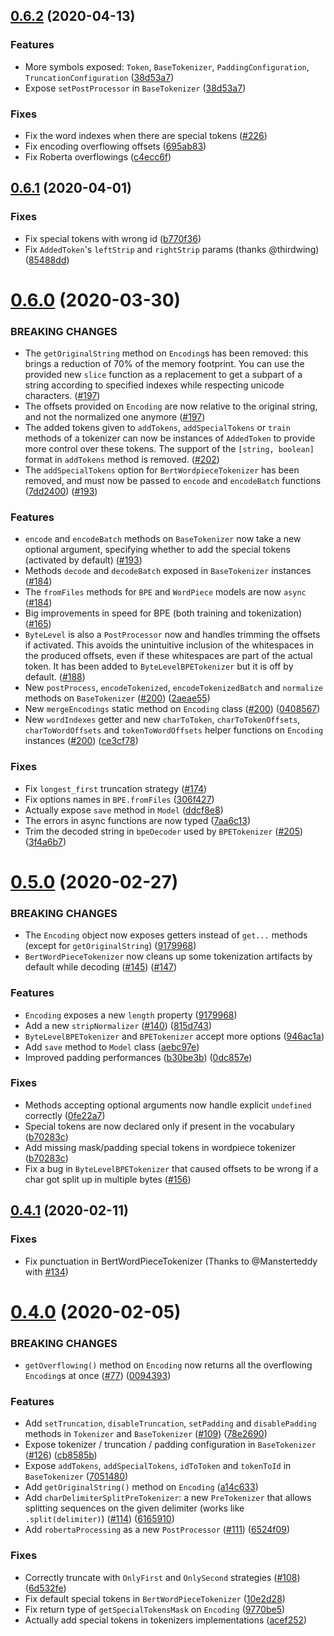 ## [0.6.2](https://github.com/huggingface/tokenizers/compare/node-v0.6.1...node-v0.6.2) (2020-04-13)

### Features

- More symbols exposed: `Token`, `BaseTokenizer`, `PaddingConfiguration`, `TruncationConfiguration` ([38d53a7](https://github.com/huggingface/tokenizers/commit/38d53a7b84b2ee86b262eee2de6121351fe03889))
- Expose `setPostProcessor` in `BaseTokenizer` ([38d53a7](https://github.com/huggingface/tokenizers/commit/38d53a7b84b2ee86b262eee2de6121351fe03889))

### Fixes

- Fix the word indexes when there are special tokens ([#226](https://github.com/huggingface/tokenizers/pull/226))
- Fix encoding overflowing offsets ([695ab83](https://github.com/huggingface/tokenizers/commit/695ab8388f5f1a7d63d8aaab9b3762312e0d5ac3))
- Fix Roberta overflowings ([c4ecc6f](https://github.com/huggingface/tokenizers/commit/c4ecc6f7ce7af40c558401a3ec9500732a17f9da))

## [0.6.1](https://github.com/huggingface/tokenizers/compare/node-v0.6.0...node-v0.6.1) (2020-04-01)

### Fixes

- Fix special tokens with wrong id ([b770f36](https://github.com/huggingface/tokenizers/commit/b770f364280af33efeffea8f0003102cda8cf1b7))
- Fix `AddedToken`'s `leftStrip` and `rightStrip` params (thanks @thirdwing) ([85488dd](https://github.com/huggingface/tokenizers/commit/85488dd6330ec7fa64aeb78c1a86b221f77c5ebb))

# [0.6.0](https://github.com/huggingface/tokenizers/compare/node-v0.5.0...node-v0.6.0) (2020-03-30)

### BREAKING CHANGES

- The `getOriginalString` method on `Encoding`s has been removed: this brings a reduction of 70% of the memory footprint. You can use the provided new `slice` function as a replacement to get a subpart of a string according to specified indexes while respecting unicode characters. ([#197](https://github.com/huggingface/tokenizers/pull/197))
- The offsets provided on `Encoding` are now relative to the original string, and not the normalized one anymore ([#197](https://github.com/huggingface/tokenizers/pull/197))
- The added tokens given to `addTokens`, `addSpecialTokens` or `train` methods of a tokenizer can now be instances of `AddedToken` to provide more control over these tokens. The support of the `[string, boolean]` format in `addTokens` method is removed. ([#202](https://github.com/huggingface/tokenizers/pull/202))
- The `addSpecialTokens` option for `BertWordpieceTokenizer` has been removed, and must now be passed to `encode` and `encodeBatch` functions ([7dd2400](https://github.com/huggingface/tokenizers/commit/7dd24002148a452f4d9fc55966e181c2dc699203)) ([#193](https://github.com/huggingface/tokenizers/pull/193))

### Features

- `encode` and `encodeBatch` methods on `BaseTokenizer` now take a new optional argument, specifying whether to add the special tokens (activated by default) ([#193](https://github.com/huggingface/tokenizers/pull/193))
- Methods `decode` and `decodeBatch` exposed in `BaseTokenizer` instances ([#184](https://github.com/huggingface/tokenizers/pull/184))
- The `fromFiles` methods for `BPE` and `WordPiece` models are now `async` ([#184](https://github.com/huggingface/tokenizers/pull/184))
- Big improvements in speed for BPE (both training and tokenization) ([#165](https://github.com/huggingface/tokenizers/pull/165))
- `ByteLevel` is also a `PostProcessor` now and handles trimming the offsets if activated. This avoids the unintuitive inclusion of the whitespaces in the produced offsets, even if these whitespaces are part of the actual token. It has been added to `ByteLevelBPETokenizer` but it is off by default. ([#188](https://github.com/huggingface/tokenizers/pull/188))
- New `postProcess`, `encodeTokenized`, `encodeTokenizedBatch` and `normalize` methods on `BaseTokenizer` ([#200](https://github.com/huggingface/tokenizers/pull/200)) ([2aeae55](https://github.com/huggingface/tokenizers/commit/2aeae555e22ac58b11b4956aa3f601bb168e8c3f))
- New `mergeEncodings` static method on `Encoding` class ([#200](https://github.com/huggingface/tokenizers/pull/200)) ([0408567](https://github.com/huggingface/tokenizers/commit/0408567f23d938952f45192a3eff54d48f828882))
- New `wordIndexes` getter and new `charToToken`, `charToTokenOffsets`, `charToWordOffsets` and `tokenToWordOffsets` helper functions on `Encoding` instances ([#200](https://github.com/huggingface/tokenizers/pull/200)) ([ce3cf78](https://github.com/huggingface/tokenizers/commit/ce3cf78ea5423d483895f51f77ff0c7df07f9b0a))

### Fixes

- Fix `longest_first` truncation strategy ([#174](https://github.com/huggingface/tokenizers/issues/174))
- Fix options names in `BPE.fromFiles` ([306f427](https://github.com/huggingface/tokenizers/commit/35540d2e0715e88299f8f04f842e23b5a306f427))
- Actually expose `save` method in `Model` ([ddcf8e8](https://github.com/huggingface/tokenizers/commit/3d143a911bde8d15e1431156fe3cf7676ddcf8e8))
- The errors in async functions are now typed ([7aa6c13](https://github.com/huggingface/tokenizers/commit/4510ea5ce37d84754bb782a99353ac5627aa6c13))
- Trim the decoded string in `bpeDecoder` used by `BPETokenizer` ([#205](https://github.com/huggingface/tokenizers/issues/205)) ([3f4a6b7](https://github.com/huggingface/tokenizers/commit/3f4a6b746b921f339de3279d073b29e019ee2e5a))

# [0.5.0](https://github.com/huggingface/tokenizers/compare/node-v0.4.1...node-v0.5.0) (2020-02-27)

### BREAKING CHANGES

- The `Encoding` object now exposes getters instead of `get...` methods (except for `getOriginalString`) ([9179968](https://github.com/huggingface/tokenizers/commit/917996841df2b3385e0212c9d7e9910d4e0d3fbf))
- `BertWordPieceTokenizer` now cleans up some tokenization artifacts by default while decoding ([#145](https://github.com/huggingface/tokenizers/issues/145)) ([#147](https://github.com/huggingface/tokenizers/pull/147))

### Features

- `Encoding` exposes a new `length` property ([9179968](https://github.com/huggingface/tokenizers/commit/917996841df2b3385e0212c9d7e9910d4e0d3fbf))
- Add a new `stripNormalizer` ([#140](https://github.com/huggingface/tokenizers/pull/140)) ([815d743](https://github.com/huggingface/tokenizers/commit/815d743461f9067ab38237862b7be8114d422300))
- `ByteLevelBPETokenizer` and `BPETokenizer` accept more options ([946ac1a](https://github.com/huggingface/tokenizers/commit/946ac1a9517c3090064e9a972ad71a5cf25b7e7f))
- Add `save` method to `Model` class ([aebc97e](https://github.com/huggingface/tokenizers/commit/aebc97eaf34260c9ed7689dd5e087bf8c8af59fc))
- Improved padding performances ([b30be3b](https://github.com/huggingface/tokenizers/commit/b30be3b2bda977b65f9bdb384258829b2bd91e3d)) ([0dc857e](https://github.com/huggingface/tokenizers/commit/0dc857ea8c557532a52628a6bc80141e65e6d974))

### Fixes

- Methods accepting optional arguments now handle explicit `undefined` correctly ([0fe22a7](https://github.com/huggingface/tokenizers/commit/0fe22a7c1c23f8d992f502a3a582e5212b8281ac))
- Special tokens are now declared only if present in the vocabulary ([b70283c](https://github.com/huggingface/tokenizers/commit/b70283c3050056958e8ba020b0386451cc6df80c))
- Add missing mask/padding special tokens in wordpiece tokenizer ([b70283c](https://github.com/huggingface/tokenizers/commit/b70283c3050056958e8ba020b0386451cc6df80c))
- Fix a bug in `ByteLevelBPETokenizer` that caused offsets to be wrong if a char got split up in multiple bytes ([#156](https://github.com/huggingface/tokenizers/pull/156))

## [0.4.1](https://github.com/huggingface/tokenizers/compare/node-v0.4.0...node-v0.4.1) (2020-02-11)

### Fixes

- Fix punctuation in BertWordPieceTokenizer (Thanks to @Mansterteddy with [#134](https://github.com/huggingface/tokenizers/pull/134))

# [0.4.0](https://github.com/huggingface/tokenizers/compare/node-v0.3.1...node-v0.4.0) (2020-02-05)

### BREAKING CHANGES

- `getOverflowing()` method on `Encoding` now returns all the overflowing `Encoding`s at once ([#77](https://github.com/huggingface/tokenizers/pull/77)) ([0094393](https://github.com/huggingface/tokenizers/commit/0094393610623bafc269790cd1be81fd1474583a))

### Features

- Add `setTruncation`, `disableTruncation`, `setPadding` and `disablePadding` methods in `Tokenizer` and `BaseTokenizer` ([#109](https://github.com/huggingface/tokenizers/pull/109)) ([78e2690](https://github.com/huggingface/tokenizers/commit/78e26905a735e14e67590cb09ddb42ed141c455b))
- Expose tokenizer / truncation / padding configuration in `BaseTokenizer` ([#126](https://github.com/huggingface/tokenizers/pull/126)) ([cb8585b](https://github.com/huggingface/tokenizers/commit/cb8585bc4eb8037c52049da677e4791857231f03))
- Expose `addTokens`, `addSpecialTokens`, `idToToken` and `tokenToId` in `BaseTokenizer` ([7051480](https://github.com/huggingface/tokenizers/commit/7051480c333f88bef80aa6846b66032a2d47383c))
- Add `getOriginalString()` method on `Encoding` ([a14c633](https://github.com/huggingface/tokenizers/commit/a14c63343b217a2c501359bec52baf717e3a05ef))
- Add `charDelimiterSplitPreTokenizer`: a new `PreTokenizer` that allows splitting sequences on the given delimiter (works like `.split(delimiter)`) ([#114](https://github.com/huggingface/tokenizers/pull/114)) ([6165910](https://github.com/huggingface/tokenizers/commit/6165910ca66b6bfd9fd996aa38c4c0b2b6505953))
- Add `robertaProcessing` as a new `PostProcessor` ([#111](https://github.com/huggingface/tokenizers/pull/111)) ([6524f09](https://github.com/huggingface/tokenizers/commit/6524f09e991c3a52c839d8eb01bfa41e81fde1d1))

### Fixes

- Correctly truncate with `OnlyFirst` and `OnlySecond` strategies ([#108](https://github.com/huggingface/tokenizers/issues/108)) ([6d532fe](https://github.com/huggingface/tokenizers/commit/6d532fedb1d3626328828304a5c39807733d2fa1))
- Fix default special tokens in `BertWordPieceTokenizer` ([10e2d28](https://github.com/huggingface/tokenizers/commit/10e2d286caf517f0977c04cf8e1924aed90403c9))
- Fix return type of `getSpecialTokensMask` on `Encoding` ([9770be5](https://github.com/huggingface/tokenizers/commit/9770be566175dc9c44dd7dcaa00a57d0e4ca632b))
- Actually add special tokens in tokenizers implementations ([acef252](https://github.com/huggingface/tokenizers/commit/acef252dacc43adc414175cfc325668ad1488753))
